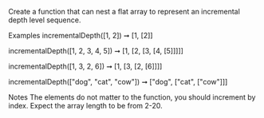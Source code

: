 Create a function that can nest a flat array to represent an incremental depth level sequence.

Examples
incrementalDepth([1, 2]) ➞ [1, [2]]

incrementalDepth([1, 2, 3, 4, 5]) ➞ [1, [2, [3, [4, [5]]]]]

incrementalDepth([1, 3, 2, 6]) ➞ [1, [3, [2, [6]]]]

incrementalDepth(["dog", "cat", "cow"]) ➞ ["dog", ["cat", ["cow"]]]

Notes
The elements do not matter to the function, you should increment by index.
Expect the array length to be from 2-20.
